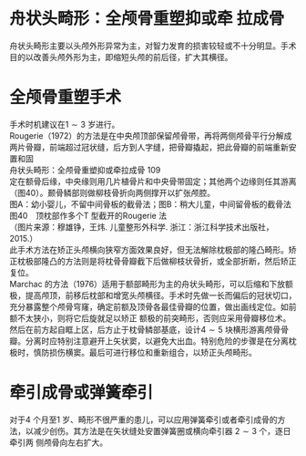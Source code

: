 # 舟状头畸形：全颅骨重塑抑或牵 拉成骨  
舟状头畸形主要以头颅外形异常为主，对智力发育的损害较轻或不十分明显。手术目的以改善头颅外形为主，即缩短头颅的前后径，扩大其横径。  
#  全颅骨重塑手术  
手术时机建议在$1\sim3$ 岁进行。  
Rougerie（1972）的方法是在中央颅顶部保留颅骨带，再将两侧颅骨平行分解成两片骨瓣，前端超过冠状缝，后方到人字缝，把骨瓣撬起，把此骨瓣的前端重新安置和固  
舟状头畸形：全颅骨重塑抑或牵拉成骨 109  
定在额骨后缘，中央缘则用几片植骨片和中央骨带固定；其他两个边缘则任其游离（图40）。颞骨鳞部则做柳枝骨折向两侧撑开以扩张颅腔。  
图A：幼小婴儿，不留中间骨板的截骨法；图B：稍大儿童，中间留骨板的截骨法图40　顶枕部作多个T 型截开的Rougerie 法  
（图片来源：穆雄铮，王炜. 儿童整形外科学. 浙江：浙江科学技术出版社，2015.）  
此手术方法在矫正头颅横向狭窄方面效果良好，但无法解除枕极部的隆凸畸形。矫正枕极部隆凸的方法则是将枕骨骨瓣截下后做柳枝状骨折，或全部折断，然后矫正复位。  
Marchac 的方法（1976）适用于额部畸形为主的舟状头畸形，可以后缩和下放额极，提高颅顶，前移后枕部和增宽头颅横径。手术时先做一长而偏后的冠状切口，充分暴露整个颅骨穹窿，确定前额及顶骨各最佳骨瓣的位置，做出画线定位。如前额不太狭小，则将它后旋就足以矫正 额极的前突畸形，否则应采用骨瓣移位术。然后在前方起自眶上区，后方止于枕骨鳞部基底，设计$4\sim5$ 块横形游离颅骨骨瓣。分离时应特别注意避开上矢状窦，以避免大出血。特别危险的步骤是在分离枕极时，慎防损伤横窦。最后可进行移位和重新组合，以矫正头颅畸形。  
#  牵引成骨或弹簧牵引  
对于4 个月至1 岁、畸形不很严重的患儿，可以应用弹簧牵引或者牵引成骨的方法，以减少创伤。其方法是在矢状缝处安置弹簧圈或横向牵引器 $2\sim3$  个，逐日牵引两 侧颅骨向左右扩大。  